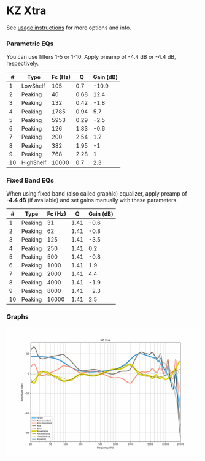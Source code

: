 # KZ Xtra
See [usage instructions](https://github.com/jaakkopasanen/AutoEq#usage) for more options and info.

### Parametric EQs
You can use filters 1-5 or 1-10. Apply preamp of -4.4 dB or -4.4 dB, respectively.

|   # | Type      |   Fc (Hz) |    Q |   Gain (dB) |
|-----|-----------|-----------|------|-------------|
|   1 | LowShelf  |       105 | 0.7  |       -10.9 |
|   2 | Peaking   |        40 | 0.68 |        12.4 |
|   3 | Peaking   |       132 | 0.42 |        -1.8 |
|   4 | Peaking   |      1785 | 0.94 |         5.7 |
|   5 | Peaking   |      5953 | 0.29 |        -2.5 |
|   6 | Peaking   |       126 | 1.83 |        -0.6 |
|   7 | Peaking   |       200 | 2.54 |         1.2 |
|   8 | Peaking   |       382 | 1.95 |        -1   |
|   9 | Peaking   |       768 | 2.28 |         1   |
|  10 | HighShelf |     10000 | 0.7  |         2.3 |

### Fixed Band EQs
When using fixed band (also called graphic) equalizer, apply preamp of **-4.4 dB** (if available) and set gains manually with these parameters.

|   # | Type    |   Fc (Hz) |    Q |   Gain (dB) |
|-----|---------|-----------|------|-------------|
|   1 | Peaking |        31 | 1.41 |        -0.6 |
|   2 | Peaking |        62 | 1.41 |        -0.8 |
|   3 | Peaking |       125 | 1.41 |        -3.5 |
|   4 | Peaking |       250 | 1.41 |         0.2 |
|   5 | Peaking |       500 | 1.41 |        -0.8 |
|   6 | Peaking |      1000 | 1.41 |         1.9 |
|   7 | Peaking |      2000 | 1.41 |         4.4 |
|   8 | Peaking |      4000 | 1.41 |        -1.9 |
|   9 | Peaking |      8000 | 1.41 |        -2.3 |
|  10 | Peaking |     16000 | 1.41 |         2.5 |

### Graphs
![](./KZ%20Xtra.png)
